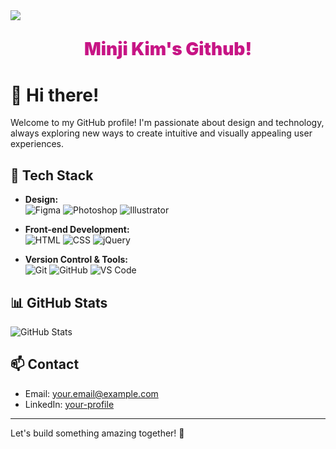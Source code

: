 <img src="https://capsule-render.vercel.app/api?type=waving&color=FFB6C1&height=150&section=header" />

<h2 align="center">
  <b><span style="color:#C71585; font-size:28px; font-weight:900;">Minji Kim's Github!</span></b>
</h2>

# 👋 Hi there!

Welcome to my GitHub profile! I'm passionate about design and technology, always exploring new ways to create intuitive and visually appealing user experiences.

## 🔧 Tech Stack

- **Design:**  
  ![Figma](https://img.shields.io/badge/Figma-F24E1E?style=flat-square&logo=Figma&logoColor=white) ![Photoshop](https://img.shields.io/badge/Adobe%20Photoshop-31A8FF?style=flat-square&logo=Adobe%20Photoshop&logoColor=white) ![Illustrator](https://img.shields.io/badge/Adobe%20Illustrator-FF9A00?style=flat-square&logo=Adobe%20Illustrator&logoColor=white)

- **Front-end Development:**  
  ![HTML](https://img.shields.io/badge/HTML5-E34F26?style=flat-square&logo=HTML5&logoColor=white) ![CSS](https://img.shields.io/badge/CSS3-1572B6?style=flat-square&logo=CSS3&logoColor=white) ![jQuery](https://img.shields.io/badge/jQuery-0769AD?style=flat-square&logo=jQuery&logoColor=white)

- **Version Control & Tools:**  
  ![Git](https://img.shields.io/badge/Git-F05032?style=flat-square&logo=Git&logoColor=white) ![GitHub](https://img.shields.io/badge/GitHub-181717?style=flat-square&logo=GitHub&logoColor=white) ![VS Code](https://img.shields.io/badge/VS%20Code-007ACC?style=flat-square&logo=Visual%20Studio%20Code&logoColor=white)

## 📊 GitHub Stats

![GitHub Stats](https://github-readme-stats.vercel.app/api?username=your-username&show_icons=true&theme=light)

## 📫 Contact

- Email: your.email@example.com
- LinkedIn: [your-profile](https://linkedin.com/in/your-profile)

---
Let's build something amazing together! 🚀
